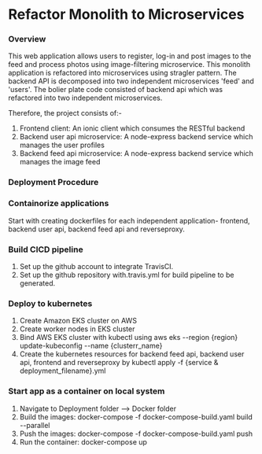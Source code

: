 #  Refactor Monolith to Microservices
### Overview
This web application allows users to register, log-in and post images to the feed and process photos using image-filtering microservice. This monolith application is refactored into microservices using stragler pattern. The backend API is decomposed into two independent microservices 'feed' and 'users'. The bolier plate code consisted of backend api which was refactored into two independent microservices.

Therefore, the project consists of:-
1. Frontend client: An ionic client which consumes the RESTful backend
2. Backend user api microservice: A node-express backend service which manages the user profiles
3. Backend feed api microservice: A node-express backend service which manages the image feed

### Deployment Procedure
### Containorize applications 
Start with creating dockerfiles for each independent application- frontend, backend user api, backend feed api and reverseproxy.
### Build CICD pipeline
1. Set up the github account to integrate TravisCI.
2. Set up the github repository with.travis.yml for build pipeline to be generated.
### Deploy to kubernetes
1. Create Amazon EKS cluster on AWS
2. Create worker nodes in EKS cluster
3. Bind AWS EKS cluster with kubectl using aws eks --region {region} update-kubeconfig --name {clusterr_name}
4. Create the kubernetes resources for backend feed api, backend user api, frontend and reverseproxy by kubectl apply -f  {service & deployment_filename}.yml
 
### Start app as a container on local system
1. Navigate to Deployment folder --> Docker folder
2. Build the images: docker-compose -f docker-compose-build.yaml build --parallel
3. Push the images: docker-compose -f docker-compose-build.yaml push
4. Run the container: docker-compose up

